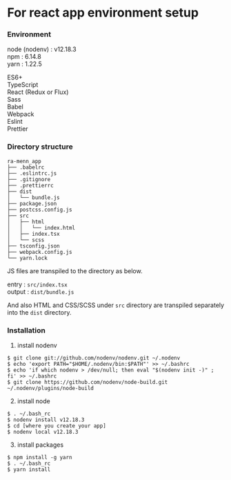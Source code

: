 # For react app environment setup

### Environment
node (nodenv) : v12.18.3  
npm : 6.14.8  
yarn : 1.22.5  

ES6+  
TypeScript  
React (Redux or Flux)  
Sass  
Babel  
Webpack  
Eslint  
Prettier  

### Directory structure

```
ra-menn_app
├── .babelrc
├── .eslintrc.js
├── .gitignore
├── .prettierrc
├── dist
│   └── bundle.js
├── package.json
├── postcss.config.js
├── src
│   ├── html
│   │   └── index.html
│   ├── index.tsx
│   └── scss
├── tsconfig.json
├── webpack.config.js
└── yarn.lock
```

JS files are transpiled to the directory as below.

entry : `src/index.tsx`  
output : `dist/bundle.js`  

And also HTML and CSS/SCSS under `src` directory are transpiled separately
into the `dist` directory.


### Installation

1. install nodenv
```
$ git clone git://github.com/nodenv/nodenv.git ~/.nodenv
$ echo 'export PATH="$HOME/.nodenv/bin:$PATH"' >> ~/.bashrc
$ echo 'if which nodenv > /dev/null; then eval "$(nodenv init -)" ; fi' >> ~/.bashrc
$ git clone https://github.com/nodenv/node-build.git ~/.nodenv/plugins/node-build
```

2. install node
```
$ . ~/.bash_rc
$ nodenv install v12.18.3
$ cd [where you create your app]
$ nodenv local v12.18.3
```

3. install packages
```
$ npm install -g yarn
$ . ~/.bash_rc
$ yarn install
```
